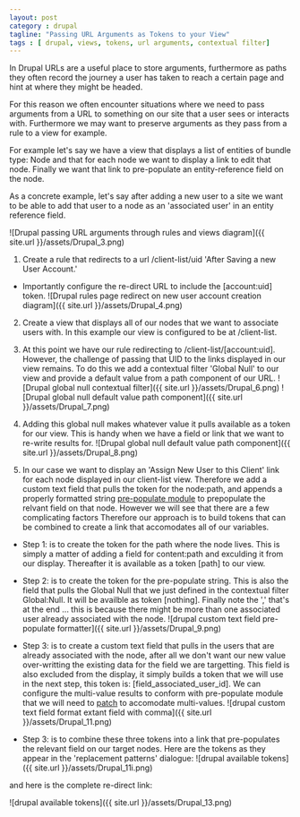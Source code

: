 ```yaml
---
layout: post
category : drupal
tagline: "Passing URL Arguments as Tokens to your View"
tags : [ drupal, views, tokens, url arguments, contextual filter]
---
```


In Drupal URLs are a useful place to store arguments, furthermore as paths they often record the journey a user has taken to reach a certain page and hint at where they might be headed.

For this reason we often encounter situations where we need to pass arguments from a URL to something on our site that a user sees or interacts with. Furthermore we may want to preserve arguments as they pass from a rule to a view for example. 

For example let's say we have a view that displays a list of entities of bundle type: Node and that for each node we want to display a link to edit that node. Finally we want that link to pre-populate an entity-reference field on the node. 

As a concrete example, let's say after adding a new user to a site we want to be able to add that user to a node as an 'associated user' in an entity reference field.


![Drupal passing URL arguments through rules and views diagram]({{ site.url }}/assets/Drupal_3.png)


1. Create a rule that redirects to a url /client-list/uid 'After Saving a new User Account.'
  * Importantly configure the re-direct URL to include the [account:uid] token.
![Drupal rules page redirect on new user account creation diagram]({{ site.url }}/assets/Drupal_4.png)

2. Create a view that displays all of our nodes that we want to associate users with. In this example our view is configured to be at /client-list.

3. At this point we have our rule redirecting to /client-list/[account:uid]. However, the challenge of passing that UID to the links displayed in our view remains. To do this we add a contextual filter 'Global Null' to our view and provide a default value from a path component of our URL.
![Drupal global null contextual filter]({{ site.url }}/assets/Drupal_6.png)
![Drupal global null default value path component]({{ site.url }}/assets/Drupal_7.png)

4. Adding this global null makes whatever value it pulls available as a token for our view. This is handy when we have a field or link that we want to re-write results for.
![Drupal global null default value path component]({{ site.url }}/assets/Drupal_8.png)

5. In our case we want to display an 'Assign New User to this Client' link for each node displayed in our client-list view. Therefore we add a custom text field that pulls the token for the node:path, and appends a properly formatted string [pre-populate module](https://www.drupal.org/project/prepopulate) to prepopulate the relvant field on that node. However we will see that there are a few complicating factors Therefore our approach is to build tokens that can be combined to create a link that accomodates all of our variables.
  * Step 1: is to create the token for the path where the node lives. This is simply a matter of adding a field for content:path and exculding it from our display. Thereafter it is available as a token [path] to our view.
  * Step 2: is to create the token for the pre-populate string. This is also the field that pulls the Global Null that we just defined in the contextual filter Global:Null. It will be availble as token [nothing].
Finally note the ',' that's at the end ... this is because there might be more than one associated user already associated with the node.
![drupal custom text field pre-populate formatter]({{ site.url }}/assets/Drupal_9.png)

  * Step 3: is to create a custom text field that pulls in the users that are already associated with the node, after all we don't want our new value over-writting the existing data for the field we are targetting. This field is also excluded from the display, it simply builds a token that we will use in the next step, this token is: [field_associated_user_id]. We can configure the multi-value results to conform with pre-populate module that we will need to [patch](https://www.drupal.org/node/1468024) to accomodate multi-values.
![drupal custom text field format extant field with comma]({{ site.url }}/assets/Drupal_11.png)
  * Step 3: is to combine these three tokens into a link that pre-populates the relevant field on our target nodes. Here are the tokens as they appear in the 'replacement patterns' dialogue:
![drupal available tokens]({{ site.url }}/assets/Drupal_11i.png)

and here is the complete re-direct link:

![drupal available tokens]({{ site.url }}/assets/Drupal_13.png)


